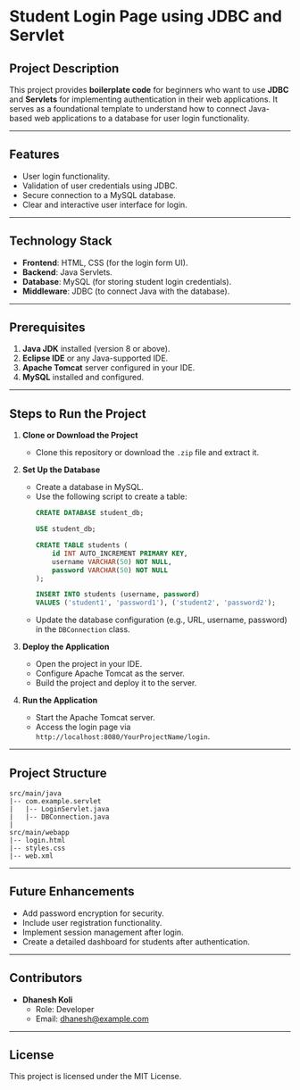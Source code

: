 # Student Login Page using JDBC and Servlet

## Project Description
This project provides **boilerplate code** for beginners who want to use **JDBC** and **Servlets** for implementing authentication in their web applications. It serves as a foundational template to understand how to connect Java-based web applications to a database for user login functionality.

---

## Features
- User login functionality.
- Validation of user credentials using JDBC.
- Secure connection to a MySQL database.
- Clear and interactive user interface for login.

---

## Technology Stack
- **Frontend**: HTML, CSS (for the login form UI).
- **Backend**: Java Servlets.
- **Database**: MySQL (for storing student login credentials).
- **Middleware**: JDBC (to connect Java with the database).

---

## Prerequisites
1. **Java JDK** installed (version 8 or above).
2. **Eclipse IDE** or any Java-supported IDE.
3. **Apache Tomcat** server configured in your IDE.
4. **MySQL** installed and configured.

---

## Steps to Run the Project
1. **Clone or Download the Project**
   - Clone this repository or download the `.zip` file and extract it.

2. **Set Up the Database**
   - Create a database in MySQL.
   - Use the following script to create a table:
     ```sql
     CREATE DATABASE student_db;

     USE student_db;

     CREATE TABLE students (
         id INT AUTO_INCREMENT PRIMARY KEY,
         username VARCHAR(50) NOT NULL,
         password VARCHAR(50) NOT NULL
     );

     INSERT INTO students (username, password)
     VALUES ('student1', 'password1'), ('student2', 'password2');
     ```
   - Update the database configuration (e.g., URL, username, password) in the `DBConnection` class.

3. **Deploy the Application**
   - Open the project in your IDE.
   - Configure Apache Tomcat as the server.
   - Build the project and deploy it to the server.

4. **Run the Application**
   - Start the Apache Tomcat server.
   - Access the login page via `http://localhost:8080/YourProjectName/login`.

---

## Project Structure
```
src/main/java
|-- com.example.servlet
|   |-- LoginServlet.java
|   |-- DBConnection.java
|
src/main/webapp
|-- login.html
|-- styles.css
|-- web.xml
```

---

## Future Enhancements
- Add password encryption for security.
- Include user registration functionality.
- Implement session management after login.
- Create a detailed dashboard for students after authentication.

---

## Contributors
- **Dhanesh Koli**  
  - Role: Developer
  - Email: [dhanesh@example.com](mailto:dhanesh@example.com)

---

## License
This project is licensed under the MIT License.
